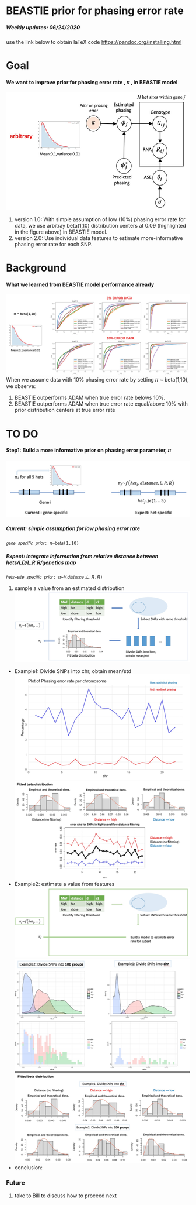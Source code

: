 # BEASTIE prior for phasing error rate
##### Weekly updates: 06/24/2020
use the link below to obtain laTeX code
https://pandoc.org/installing.html

Goal
======
#### We want to improve prior for phasing error rate , 𝜋 , in BEASTIE model
![alt text](figures/model_pi.jpg "BEASTIE model phasing error rate 𝜋")
1. version 1.0: With simple assumption of low (10%) phasing error rate for data, we use arbitray beta(1,10) distribution centers at 0.09 (highlighted in the figure above) in BEASTIE model.
2. version 2.0: Use individual data features to estimate more-informative phasing error rate for each SNP.

Background
======
#### What we learned from BEASTIE model performance already
![alt text](figures/model_lowrate.jpg "BEASTIE model phasing error rate 𝜋")
When we assume data with 10% phasing error rate by setting 𝜋 ~ beta(1,10), we observe:
1. BEASTIE outperforms ADAM when true error rate belows 10%.
2. BEASTIE outperforms ADAM when true error rate equal/above 10% with prior distribution centers at true error rate

TO DO
======
#### Step1: Build a more informative prior on phasing error parameter, 𝜋
![alt text](figures/currentExpect.jpg "Logo Title Text 1")
##### Current: simple assumption for low phasing error rate
```
𝑔𝑒𝑛𝑒 𝑠𝑝𝑒𝑐𝑖𝑓𝑖𝑐 𝑝𝑟𝑖𝑜𝑟: 𝜋~𝑏𝑒𝑡𝑎(1,10)
```
##### Expect: integrate information from relative distance between hets/LD/L.R.R/genetics map
```
ℎ𝑒𝑡𝑠−𝑠𝑖𝑡𝑒 𝑠𝑝𝑒𝑐𝑖𝑓𝑖𝑐 𝑝𝑟𝑖𝑜𝑟: 𝜋~𝑓(𝑑𝑖𝑠𝑡𝑎𝑛𝑐𝑒,𝐿.𝑅.𝑅)
```
1. sample a value from an estimated distribution
![alt text](figures/plan1_demo.jpg "Logo Title Text 1")

* Example1: Divide SNPs into chr, obtain mean/std
![alt text](figures/phaseError_bychr.jpg "Logo Title Text 1")
![alt text](figures/example1_fittedBeta.jpg "Logo Title Text 1")
* Example2: estimate a value from features
![alt text](figures/plan2_demo.jpg "Logo Title Text 1")
![alt text](figures/example12_fittedBeta_density.jpg "Logo Title Text 1")
![alt text](figures/example12_fittedBeta_hist.jpg "Logo Title Text 1")
* conclusion:


### Future
1. take to Bill to discuss how to proceed next

